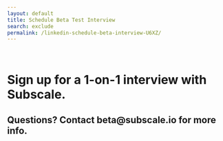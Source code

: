 ```yaml
---
layout: default
title: Schedule Beta Test Interview
search: exclude
permalink: /linkedin-schedule-beta-interview-U6XZ/
---
```

<div class="row" id="survey">
  
  <div class="col m12">
    <div class="row">
      <div class="col m2">&nbsp;</div>
      <div class="col m8" id="copybox">
        <h1 class="center">Sign up for a 1-on-1 interview with Subscale.</h1>
        <h2 class="center">Questions? Contact beta@subscale.io for more info.</h2>
      </div>
      <div class="col"></div>
    </div>
    <div class="row">
     <!-- Start of Meetings Embed Script -->
    <div class="meetings-iframe-container" data-src="https://meetings.hubspot.com/stephen236/beta-program-lia-u6xz?embed=true"></div>
    <script type="text/javascript" src="https://static.hsappstatic.net/MeetingsEmbed/ex/MeetingsEmbedCode.js"></script>
  <!-- End of Meetings Embed Script -->
    </div>
  </div>
</div>
